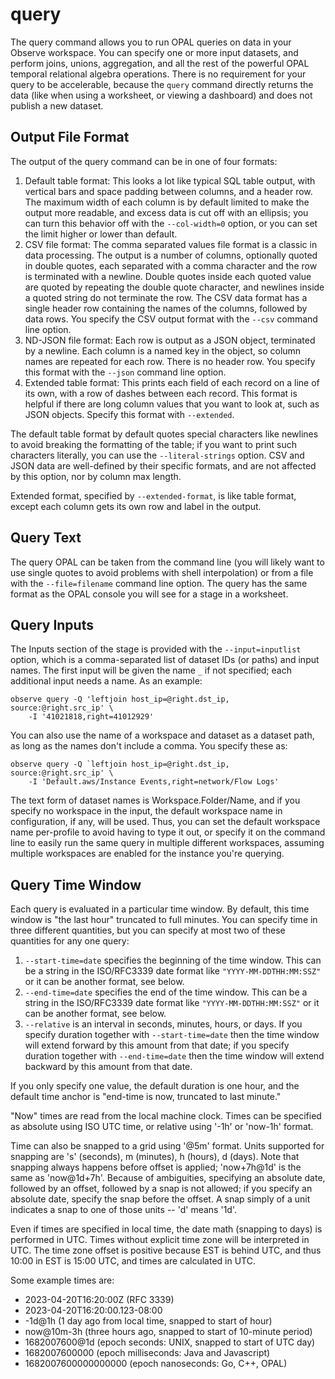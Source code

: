 # query

The query command allows you to run OPAL queries on data in your Observe
workspace. You can specify one or more input datasets, and perform joins,
unions, aggregation, and all the rest of the powerful OPAL temporal relational
algebra operations. There is no requirement for your query to be accelerable,
because the `query` command directly returns the data (like when using a
worksheet, or viewing a dashboard) and does not publish a new dataset.

## Output File Format

The output of the query command can be in one of four formats:

1. Default table format: This looks a lot like typical SQL table output, with
   vertical bars and space padding between columns, and a header row. The
   maximum width of each column is by default limited to make the output more
   readable, and excess data is cut off with an ellipsis; you can turn this
   behavior off with the `--col-width=0` option, or you can set the limit
   higher or lower than default.
2. CSV file format: The comma separated values file format is a classic in data
   processing. The output is a number of columns, optionally quoted in double
   quotes, each separated with a comma character and the row is terminated with
   a newline. Double quotes inside each quoted value are quoted by repeating
   the double quote character, and newlines inside a quoted string do not
   terminate the row. The CSV data format has a single header row containing
   the names of the columns, followed by data rows. You specify the CSV output
   format with the `--csv` command line option.
3. ND-JSON file format: Each row is output as a JSON object, terminated by a
   newline. Each column is a named key in the object, so column names are
   repeated for each row. There is no header row. You specify this format with
   the `--json` command line option.
4. Extended table format: This prints each field of each record on a line of
   its own, with a row of dashes between each record. This format is helpful if
   there are long column values that you want to look at, such as JSON objects.
   Specify this format with `--extended`.

The default table format by default quotes special characters like newlines to
avoid breaking the formatting of the table; if you want to print such
characters literally, you can use the `--literal-strings` option. CSV and JSON
data are well-defined by their specific formats, and are not affected by this
option, nor by column max length.

Extended format, specified by `--extended-format`, is like table format, except
each column gets its own row and label in the output.

## Query Text

The query OPAL can be taken from the command line (you will likely want to use
single quotes to avoid problems with shell interpolation) or from a file with
the `--file=filename` command line option. The query has the same format as the
OPAL console you will see for a stage in a worksheet.

## Query Inputs

The Inputs section of the stage is provided with the `--input=inputlist` option,
which is a comma-separated list of dataset IDs (or paths) and input names. The
first input will be given the name `_` if not specified; each additional input
needs a name. As an example:

    observe query -Q 'leftjoin host_ip=@right.dst_ip, source:@right.src_ip' \
        -I '41021818,right=41012929'

You can also use the name of a workspace and dataset as a dataset path, as long
as the names don't include a comma. You specify these as:

    observe query -Q `leftjoin host_ip=@right.dst_ip, source:@right.src_ip' \
        -I 'Default.aws/Instance Events,right=network/Flow Logs'

The text form of dataset names is Workspace.Folder/Name, and if you specify no
workspace in the input, the default workspace name in configuration, if any,
will be used. Thus, you can set the default workspace name per-profile to avoid
having to type it out, or specify it on the command line to easily run the same
query in multiple different workspaces, assuming multiple workspaces are
enabled for the instance you're querying.

## Query Time Window

Each query is evaluated in a particular time window. By default, this time
window is "the last hour" truncated to full minutes. You can specify time in
three different quantities, but you can specify at most two of these quantities
for any one query:

1. `--start-time=date` specifies the beginning of the time window. This can be
   a string in the ISO/RFC3339 date format like `"YYYY-MM-DDTHH:MM:SSZ"` or it
   can be another format, see below.
2. `--end-time=date` specifies the end of the time window. This can be a string
   in the ISO/RFC3339 date format like `"YYYY-MM-DDTHH:MM:SSZ"` or it
   can be another format, see below.
3. `--relative` is an interval in seconds, minutes, hours, or days. If you
   specify duration together with `--start-time=date` then the time window will
   extend forward by this amount from that date; if you specify duration
   together with `--end-time=date` then the time window will extend backward by
   this amount from that date.

If you only specify one value, the default duration is one hour, and the
default time anchor is "end-time is now, truncated to last minute."

"Now" times are read from the local machine clock. Times can be specified as
absolute using ISO UTC time, or relative using '-1h' or 'now-1h' format.

Time can also be snapped to a grid using '@5m' format. Units supported for
snapping are 's' (seconds), m (minutes), h (hours), d (days). Note that
snapping always happens before offset is applied; 'now+7h@1d' is the same as
'now@1d+7h'. Because of ambiguities, specifying an absolute date, followed by
an offset, followed by a snap is not allowed; if you specify an absolute date,
specify the snap before the offset. A snap simply of a unit indicates a snap to
one of those units -- 'd' means '1d'.

Even if times are specified in local time, the date math (snapping to days) is
performed in UTC. Times without explicit time zone will be interpreted in UTC.
The time zone offset is positive because EST is behind UTC, and thus 10:00 in
EST is 15:00 UTC, and times are calculated in UTC.

Some example times are:

* 2023-04-20T16:20:00Z (RFC 3339)
* 2023-04-20T16:20:00.123-08:00
* -1d@1h (1 day ago from local time, snapped to start of hour)
* now@10m-3h (three hours ago, snapped to start of 10-minute period)
* 1682007600@1d (epoch seconds: UNIX, snapped to start of UTC day)
* 1682007600000 (epoch milliseconds: Java and Javascript)
* 1682007600000000000 (epoch nanoseconds: Go, C++, OPAL)
